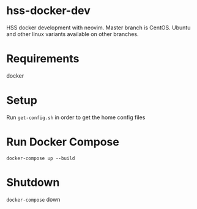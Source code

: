 # hss-docker-dev
HSS docker development with neovim. Master branch is CentOS. Ubuntu and other
linux variants available on other branches.

# Requirements
docker

# Setup
Run `get-config.sh` in order to get the home config files

# Run Docker Compose
`docker-compose up --build`

# Shutdown
`docker-compose` down
